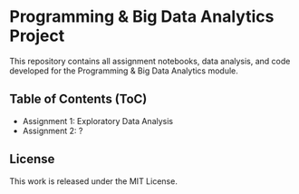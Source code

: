 # Programming & Big Data Analytics Project

This repository contains all assignment notebooks, data analysis, and code developed for the Programming & Big Data Analytics module.

## Table of Contents (ToC)
- Assignment 1: Exploratory Data Analysis
- Assignment 2: ?

## License
This work is released under the MIT License.
